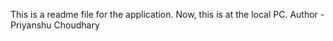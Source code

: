 This is a readme file for the application.
Now, this is at the local PC. 
Author - Priyanshu Choudhary